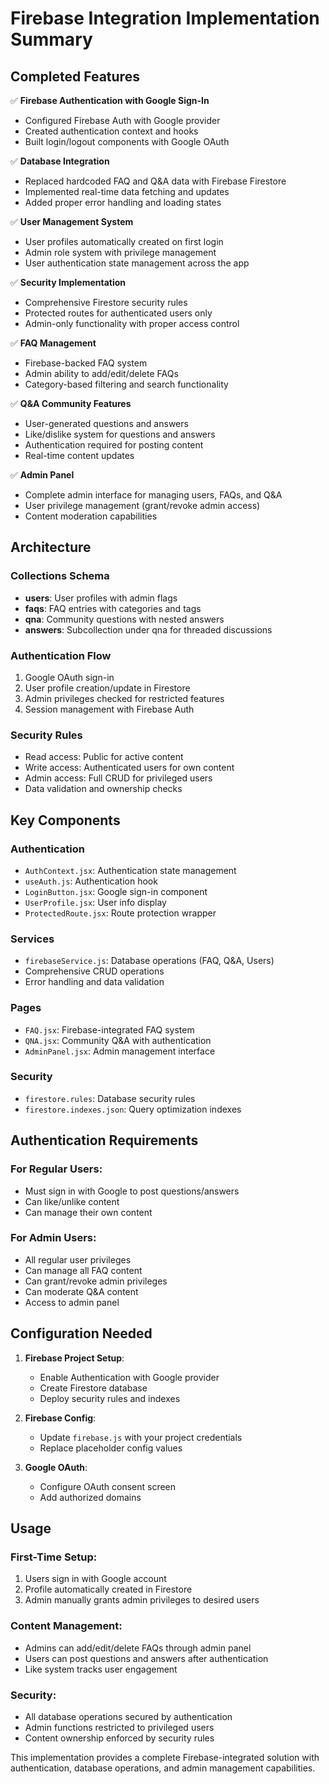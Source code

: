# Firebase Integration Implementation Summary

## Completed Features

✅ **Firebase Authentication with Google Sign-In**
- Configured Firebase Auth with Google provider
- Created authentication context and hooks
- Built login/logout components with Google OAuth

✅ **Database Integration**
- Replaced hardcoded FAQ and Q&A data with Firebase Firestore
- Implemented real-time data fetching and updates
- Added proper error handling and loading states

✅ **User Management System**
- User profiles automatically created on first login
- Admin role system with privilege management
- User authentication state management across the app

✅ **Security Implementation**
- Comprehensive Firestore security rules
- Protected routes for authenticated users only
- Admin-only functionality with proper access control

✅ **FAQ Management**
- Firebase-backed FAQ system
- Admin ability to add/edit/delete FAQs
- Category-based filtering and search functionality

✅ **Q&A Community Features**
- User-generated questions and answers
- Like/dislike system for questions and answers
- Authentication required for posting content
- Real-time content updates

✅ **Admin Panel**
- Complete admin interface for managing users, FAQs, and Q&A
- User privilege management (grant/revoke admin access)
- Content moderation capabilities

## Architecture

### Collections Schema
- **users**: User profiles with admin flags
- **faqs**: FAQ entries with categories and tags
- **qna**: Community questions with nested answers
- **answers**: Subcollection under qna for threaded discussions

### Authentication Flow
1. Google OAuth sign-in
2. User profile creation/update in Firestore
3. Admin privileges checked for restricted features
4. Session management with Firebase Auth

### Security Rules
- Read access: Public for active content
- Write access: Authenticated users for own content
- Admin access: Full CRUD for privileged users
- Data validation and ownership checks

## Key Components

### Authentication
- `AuthContext.jsx`: Authentication state management
- `useAuth.js`: Authentication hook
- `LoginButton.jsx`: Google sign-in component
- `UserProfile.jsx`: User info display
- `ProtectedRoute.jsx`: Route protection wrapper

### Services
- `firebaseService.js`: Database operations (FAQ, Q&A, Users)
- Comprehensive CRUD operations
- Error handling and data validation

### Pages
- `FAQ.jsx`: Firebase-integrated FAQ system
- `QNA.jsx`: Community Q&A with authentication
- `AdminPanel.jsx`: Admin management interface

### Security
- `firestore.rules`: Database security rules
- `firestore.indexes.json`: Query optimization indexes

## Authentication Requirements

### For Regular Users:
- Must sign in with Google to post questions/answers
- Can like/unlike content
- Can manage their own content

### For Admin Users:
- All regular user privileges
- Can manage all FAQ content
- Can grant/revoke admin privileges
- Can moderate Q&A content
- Access to admin panel

## Configuration Needed

1. **Firebase Project Setup**:
   - Enable Authentication with Google provider
   - Create Firestore database
   - Deploy security rules and indexes

2. **Firebase Config**:
   - Update `firebase.js` with your project credentials
   - Replace placeholder config values

3. **Google OAuth**:
   - Configure OAuth consent screen
   - Add authorized domains

## Usage

### First-Time Setup:
1. Users sign in with Google account
2. Profile automatically created in Firestore
3. Admin manually grants admin privileges to desired users

### Content Management:
- Admins can add/edit/delete FAQs through admin panel
- Users can post questions and answers after authentication
- Like system tracks user engagement

### Security:
- All database operations secured by authentication
- Admin functions restricted to privileged users
- Content ownership enforced by security rules

This implementation provides a complete Firebase-integrated solution with authentication, database operations, and admin management capabilities.